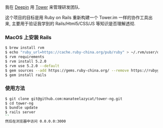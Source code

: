 我在 [Deepin](https://www.deepin.org/) 用 [Tower](https://tower.im) 来管理研发团队.

这个项目的目标是用 Ruby on Rails 重新构建一个 Tower.im 一样的协作工具出来, 主要用于验证我学到的 Rails/Html5/CSS/JS 等知识是否理解透彻.

### MacOS 上安装 Rails
```Bash
$ brew install rvm
$ echo "ruby_url=https://cache.ruby-china.org/pub/ruby" > ~/.rvm/user/db
$ rvm requirements
$ rvm install 5.2.0
$ rvm use 5.2.0 --default
$ gem sources --add https://gems.ruby-china.org/ --remove https://rubygems.org/
$ gem install rails
```

### 使用方法
```Bash
$ git clone git@github.com:manateelazycat/tower-ng.git
$ cd tower-ng
$ bundle update
$ rails server
``
然后在浏览器中访问 0.0.0.0:3000
